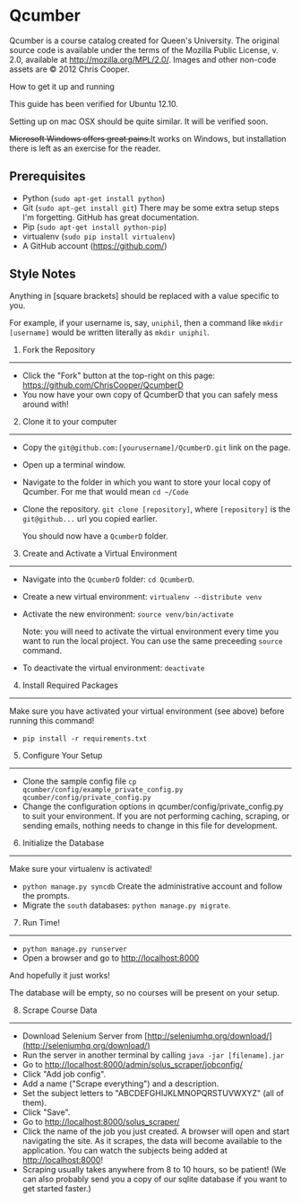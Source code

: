 Qcumber
=======

Qcumber is a course catalog created for Queen's University. The original source code is available under the terms of the Mozilla Public License, v. 2.0, available at http://mozilla.org/MPL/2.0/. Images and other non-code assets are &copy; 2012 Chris Cooper.


How to get it up and running

This guide has been verified for Ubuntu 12.10.

Setting up on mac OSX should be quite similar. It will be verified soon.

<del>Microsoft Windows offers great pains.</del>It works on Windows, but installation there is left as an exercise for the reader.


Prerequisites
-------------

 * Python (`sudo apt-get install python`)
 * Git (`sudo apt-get install git`)
   There may be some extra setup steps I'm forgetting.
   GitHub has great documentation.
 * Pip (`sudo apt-get install python-pip`)
 * virtualenv (`sudo pip install virtualenv`)
 * A GitHub account (https://github.com/)


Style Notes
-----------

Anything in [square brackets] should be replaced with a value specific to you.

For example, if your username is, say, `uniphil`, then a command like
`mkdir [username]` would be written literally as `mkdir uniphil`.


1. Fork the Repository
----------------------

 * Click the "Fork" button at the top-right on this page:
   https://github.com/ChrisCooper/QcumberD
 * You now have your own copy of QcumberD that you can safely mess around with!


2. Clone it to your computer
----------------------------

 * Copy the `git@github.com:[yourusername]/QcumberD.git` link on the page.
 * Open up a terminal window.
 * Navigate to the folder in which you want to store your local copy of
   Qcumber. For me that would mean `cd ~/Code`
 * Clone the repository. `git clone [repository]`, where `[repository]` is the
   `git@github...` url you copied earlier. 

   You should now have a `QcumberD` folder.


3. Create and Activate a Virtual Environment
--------------------------------------------

 * Navigate into the `QcumberD` folder: `cd QcumberD`.
 * Create a new virtual environment: `virtualenv --distribute venv`
 * Activate the new environment: `source venv/bin/activate`

   Note: you will need to activate the virtual environment every time you want
   to run the local project. You can use the same preceeding `source` command.

 * To deactivate the virtual environment: `deactivate`

4. Install Required Packages
----------------------------

Make sure you have activated your virtual environment (see above) before running this command!

 * `pip install -r requirements.txt`


5. Configure Your Setup
-----------------------

 * Clone the sample config file `cp qcumber/config/example_private_config.py qcumber/config/private_config.py`
 * Change the configuration options in qcumber/config/private_config.py to suit your environment. If you are not performing caching, scraping, or sending emails, nothing needs to change in this file for development.


6. Initialize the Database
--------------------------

Make sure your virtualenv is activated!

 * `python manage.py syncdb`
   Create the administrative account and follow the prompts.
 * Migrate the `south` databases: `python manage.py migrate`.


7. Run Time!
------------

 * `python manage.py runserver`
 * Open a browser and go to [http://localhost:8000](http://localhost:8000)

And hopefully it just works!

The database will be empty, so no courses will be present on your setup.


8. Scrape Course Data
---------------------

 * Download Selenium Server from [http://seleniumhq.org/download/](http://seleniumhq.org/download/)
 * Run the server in another terminal by calling `java -jar [filename].jar`
 * Go to [http://localhost:8000/admin/solus_scraper/jobconfig/](http://localhost:8000/admin/solus_scraper/jobconfig/)
 * Click "Add job config".
 * Add a name ("Scrape everything") and a description.
 * Set the subject letters to "ABCDEFGHIJKLMNOPQRSTUVWXYZ" (all of them).
 * Click "Save".
 * Go to [http://localhost:8000/solus_scraper/](http://localhost:8000/solus_scraper/)
 * Click the name of the job you just created. A browser will open and start navigating the site. As it scrapes, the data will become available to the application. You can watch the subjects being added at [http://localhost:8000](http://localhost:8000)!
 * Scraping usually takes anywhere from 8 to 10 hours, so be patient! (We can also probably send you a copy of our sqlite database if you want to get started faster.)
